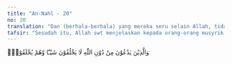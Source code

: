 ```yaml
---
title: "An-Nahl - 20"
no: 20
translation: "Dan (berhala-berhala) yang mereka seru selain Allah, tidak dapat membuat sesuatu apa pun, sedang berhala-berhala itu (sendiri) dibuat orang."
tafsir: "Sesudah itu, Allah swt menjelaskan kepada orang-orang musyrik bagaimana keadaan patung yang sebenarnya. Hal ini sebagai penegasan terhadap kebodohan mereka yang tidak dapat menilai keadaan yang sebenarnya dari patung-patung yang mereka sembah.\n\nAllah swt menyatakan bahwa orang-orang yang menyembah tuhan-tuhan lain selain Allah berarti menyembah sesuatu yang tidak dapat menciptakan suatu apapun. Apa yang mereka sembah itu hanyalah makhluk yang diciptakan oleh Allah. Jadi patung-patung dan sembahan-sembahan lainnya itu tidak dapat memberikan pengaruh apa-apa karena hanya merupakan hasil pahatan manusia itu sendiri.\n\nAllah swt berfirman:\n\nDia (Ibrahim) berkata, \"Apakah kamu menyembah patung-patung yang kamu pahat itu?Padahal Allahlah yang menciptakan kamu dan apa yang kamu perbuat itu.\" (as-shaffat/37: 95-96)\n\nPertanyaan ini adalah cetusan perasaan Nabi Ibrahim pada saat melihat kaumnya yang menyembah patung-patung. Hal ini menunjukkan kebenaran ungkapan Nabi Ibrahim karena patung-patung itu hanyalah ciptaan manusia belaka."
---
```


وَالَّذِيْنَ يَدْعُوْنَ مِنْ دُوْنِ اللّٰهِ لَا يَخْلُقُوْنَ شَيْـًٔا وَّهُمْ يُخْلَقُوْنَۗ 
